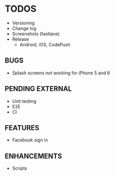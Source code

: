 # TODOS

- Versioning
- Change log
- Screenshots (fastlane)
- Release
  - Android, iOS, CodePush

## BUGS

- Splash screens not working for iPhone 5 and 6

## PENDING EXTERNAL

- Unit testing
- E2E
- CI

## FEATURES

- Facebook sign in

## ENHANCEMENTS

- Scripts
